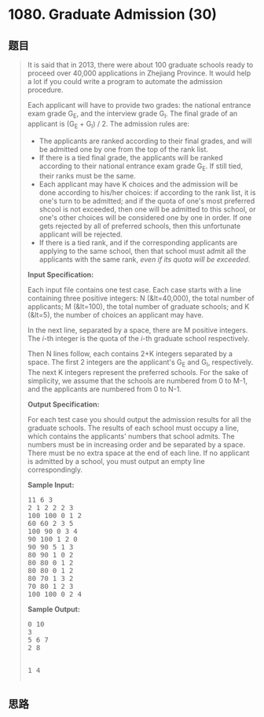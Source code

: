 <h1>1080. Graduate Admission (30)</h1>

## 题目

> <div id="problemContent">
> <p>It is said that in 2013, there were about 100 graduate schools ready to proceed over 40,000 applications in Zhejiang Province.  It would help a lot if you could write a program to automate the admission procedure.</p>
> <p>Each applicant will have to provide two grades: the national entrance exam grade G<sub>E</sub>, and the interview grade G<sub>I</sub>.  The final grade of an applicant is (G<sub>E</sub> + G<sub>I</sub>) / 2.  The admission rules are:</p>
> <ul>
> <li> The applicants are ranked according to their final grades, and will be admitted one by one from the top of the rank list.
> </li><li> If there is a tied final grade, the applicants will be ranked according to their national entrance exam grade G<sub>E</sub>.  If still tied, their ranks must be the same.
> </li><li> Each applicant may have K choices and the admission will be done according to his/her choices: if according to the rank list, it is one's turn to be admitted; and if the quota of one's most preferred shcool is not exceeded, then one will be admitted to this school, or one's other choices will be considered one by one in order. If one gets rejected by all of preferred schools, then this unfortunate applicant will be rejected.
> </li><li> If there is a tied rank, and if the corresponding applicants are applying to the same school, then that school must admit all the applicants with the same rank, <i>even if its quota will be exceeded.</i>
> </li></ul>
> <p><b>
> Input Specification:
> </b></p>
> <p>Each input file contains one test case.  Each case starts with a line containing three positive integers: N (&amp;lt=40,000), the total number of applicants; M (&amp;lt=100), the total number of graduate schools; and K (&amp;lt=5), the number of choices an applicant may have.</p>
> <p>In the next line, separated by a space, there are M positive integers.  The <i>i</i>-th integer is the quota of the <i>i</i>-th graduate school respectively.</p>
> <p>Then N lines follow, each contains 2+K integers separated by a space.  The first 2 integers are the applicant's G<sub>E</sub> and G<sub>I</sub>, respectively.  The next K integers represent the preferred schools.  For the sake of simplicity, we assume that the schools are numbered from 0 to M-1, and the applicants are numbered from 0 to N-1.</p>
> <p><b>
> Output Specification:
> </b></p>
> <p>For each test case you should output the admission results for all the graduate schools.  The results of each school must occupy a line, which contains the applicants' numbers that school admits.  The numbers must be in increasing order and be separated by a space.  There must be no extra space at the end of each line.  If no applicant is admitted by a school, you must output an empty line correspondingly.</p>
> <b>Sample Input:</b><pre>
> 11 6 3
> 2 1 2 2 2 3
> 100 100 0 1 2
> 60 60 2 3 5
> 100 90 0 3 4
> 90 100 1 2 0
> 90 90 5 1 3
> 80 90 1 0 2
> 80 80 0 1 2
> 80 80 0 1 2
> 80 70 1 3 2
> 70 80 1 2 3
> 100 100 0 2 4
> </pre>
> <b>Sample Output:</b><pre>
> 0 10
> 3
> 5 6 7
> 2 8
> 
> 1 4
> </pre>
> </div>

## 思路

